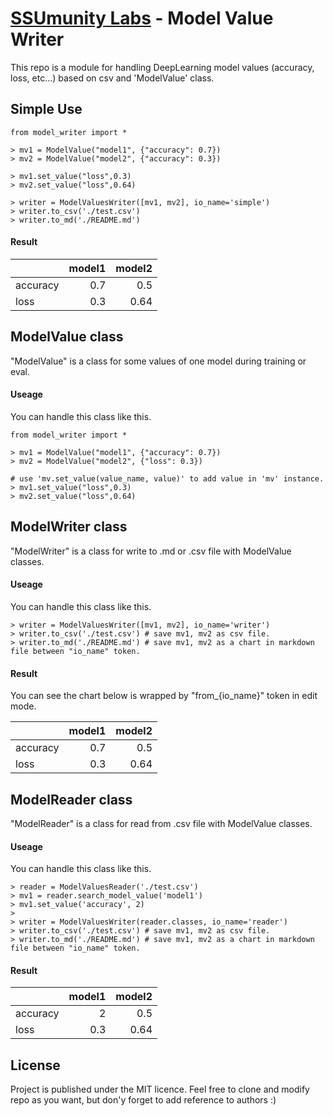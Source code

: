 # [SSUmunity Labs](https://www.facebook.com/ai.ssumunity) - Model Value Writer

This repo is a module for handling DeepLearning model values
(accuracy, loss, etc...) based on csv and 'ModelValue' class.

## Simple Use
~~~
from model_writer import *

> mv1 = ModelValue("model1", {"accuracy": 0.7})
> mv2 = ModelValue("model2", {"accuracy": 0.3})

> mv1.set_value("loss",0.3)
> mv2.set_value("loss",0.64)

> writer = ModelValuesWriter([mv1, mv2], io_name='simple')
> writer.to_csv('./test.csv')
> writer.to_md('./README.md')
~~~
#### Result
[](from_simple)

|          |   model1 |   model2 |
|:---------|---------:|---------:|
| accuracy |      0.7 |     0.5  |
| loss     |      0.3 |     0.64 |
[](from_simple)


## ModelValue class
"ModelValue" is a class for some values of one model during training or eval.

#### Useage
You can handle this class like this.
~~~
from model_writer import *

> mv1 = ModelValue("model1", {"accuracy": 0.7})
> mv2 = ModelValue("model2", {"loss": 0.3})

# use 'mv.set_value(value_name, value)' to add value in 'mv' instance.
> mv1.set_value("loss",0.3)
> mv2.set_value("loss",0.64)
~~~

## ModelWriter class
"ModelWriter" is a class for write to .md or .csv file with ModelValue classes.

#### Useage
You can handle this class like this.
~~~
> writer = ModelValuesWriter([mv1, mv2], io_name='writer')
> writer.to_csv('./test.csv') # save mv1, mv2 as csv file.
> writer.to_md('./README.md') # save mv1, mv2 as a chart in markdown file between "io_name" token.
~~~

#### Result
You can see the chart below is wrapped by "from_{io_name}" token in edit mode.

[](from_writer)

|          |   model1 |   model2 |
|:---------|---------:|---------:|
| accuracy |      0.7 |     0.5  |
| loss     |      0.3 |     0.64 |
[](from_writer)

## ModelReader class
"ModelReader" is a class for read from .csv file with ModelValue classes.

#### Useage
You can handle this class like this.
~~~
> reader = ModelValuesReader('./test.csv')
> mv1 = reader.search_model_value('model1')
> mv1.set_value('accuracy', 2)
>
> writer = ModelValuesWriter(reader.classes, io_name='reader')
> writer.to_csv('./test.csv') # save mv1, mv2 as csv file.
> writer.to_md('./README.md') # save mv1, mv2 as a chart in markdown file between "io_name" token.
~~~

#### Result
[](from_reader)

|          |   model1 |   model2 |
|:---------|---------:|---------:|
| accuracy |      2   |     0.5  |
| loss     |      0.3 |     0.64 |
[](from_reader)

## License
Project is published under the MIT licence. Feel free to clone and modify repo as you want, but don'y forget to add reference to authors :)